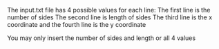 The input.txt file has 4 possible values for each line:
The first line is the number of sides
The second line is length of sides
The third line is the x coordinate
and the fourth line is the y coordinate

You may only insert the number of sides and length or all 4 values
